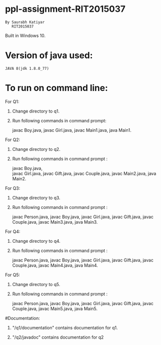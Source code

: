 # ppl-assignment-RIT2015037
    By Saurabh Katiyar 
       RIT2015037

 Built in Windows 10.
 
 # Version of java used:
    JAVA 8(jdk 1.8.0_77)

# To run on command line:
For Q1: 
1) Change directory to q1.
2) Run following commands in command prompt: 

    javac Boy.java, 
    javac Girl.java, 
    javac Main1.java, 
    java Main1.

For Q2:
1) Change directory to q2.
2) Run following commands in command prompt :

    javac Boy.java,  
    javac Girl.java, 
    javac Gift.java, 
    javac Couple.java, 
    javac Main2.java, 
    java Main2.

For Q3:
1) Change directory to q3.
2) Run following commands in command prompt :

    javac Person.java, 
    javac Boy.java, 
    javac Girl.java, 
    javac Gift.java, 
    javac Couple.java, 
    javac Main3.java, 
    java Main3.
    
For Q4:
1) Change directory to q4.
2) Run following commands in command prompt :

    javac Person.java, 
    javac Boy.java, 
    javac Girl.java, 
    javac Gift.java, 
    javac Couple.java, 
    javac Main4.java, 
    java Main4.

For Q5:
1) Change directory to q5.
2) Run following commands in command prompt :

    javac Person.java, 
    javac Boy.java, 
    javac Girl.java, 
    javac Gift.java, 
    javac Couple.java, 
    javac Main5.java, 
    java Main5.
   

#Documentation:

1) "/q1/documentation" contains documentation for q1.

2) "/q2/javadoc" contains documentation for q2

